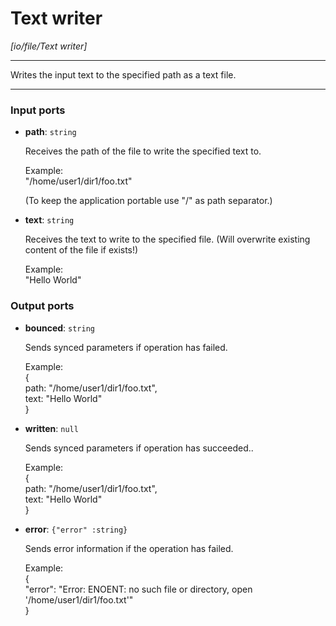 # Text writer

_[io/file/Text writer]_

---

Writes the input text to the specified path as a text file.  

---

### Input ports

* __path__: ` string `


    Receives the path of the file to write the specified text to.  
      
    Example:  
    "/home/user1/dir1/foo.txt"  
      
    (To keep the application portable use "/" as path separator.)  


* __text__: ` string `


    Receives the text to write to the specified file. (Will overwrite existing content of the file if exists!)  
      
    Example:  
    "Hello World"  

### Output ports

* __bounced__: ` string `


    Sends synced parameters if operation has failed.  
      
    Example:  
    {   
      path: "/home/user1/dir1/foo.txt",   
      text: "Hello World"  
    }  


* __written__: ` null `


    Sends synced parameters if operation has succeeded..  
      
    Example:  
    {   
      path: "/home/user1/dir1/foo.txt",   
      text: "Hello World"  
    }  


* __error__: ` {"error" :string} `


    Sends error information if the operation has failed.  
      
    Example:   
    {  
      "error": "Error: ENOENT: no such file or directory, open '/home/user1/dir1/foo.txt'"  
    }  

